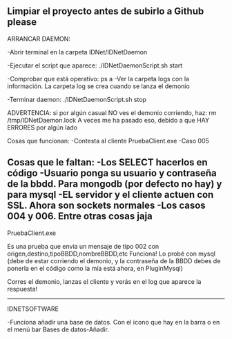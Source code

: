 Limpiar el proyecto antes de subirlo a Github please
------------------------------------------------------------------
ARRANCAR DAEMON:

-Abrir terminal en la carpeta IDNet/IDNetDaemon

-Ejecutar el script que aparece:
./IDNetDaemonScript.sh start

-Comprobar que está operativo: ps a
-Ver la carpeta logs con la información. La carpeta log se crea cuando se lanza el demonio

-Terminar daemon:
./IDNetDaemonScript.sh stop
 
ADVERTENCIA: si por algún casual NO ves el demonio corriendo, haz: rm /tmp/IDNetDaemon.lock
A veces me ha pasado eso, debido a que HAY ERRORES por algún lado

Cosas que funcionan:
-Contesta al cliente PruebaClient.exe
-Caso 005

Cosas que le faltan:
-Los SELECT hacerlos en código
-Usuario ponga su usuario y contraseña de la bbdd. Para mongodb (por defecto no hay) y para mysql
-EL servidor y el cliente actuen con SSL. Ahora son sockets normales
-Los casos 004 y 006. 
Entre otras cosas jaja
-------------------------------------------------------------
PruebaClient.exe

Es una prueba que envia un mensaje de tipo 002 con origen,destino,tipoBBDD,nombreBBDD,etc
Funciona! Lo probé con mysql (debe de estar corriendo el demonio, y la contraseña de la BBDD debes de ponerla en el código como la mía está ahora, en PluginMysql)

Corres el demonio, lanzas el cliente y verás en el log que aparece la respuesta!

-----------------------------------------------------------------
IDNETSOFTWARE

-Funciona añadir una base de datos. Con el icono que hay en la barra  o en el menú bar Bases de datos-Añadir.


